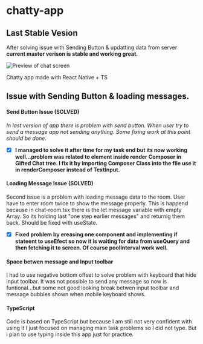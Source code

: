 # chatty-app

## Last Stable Vesion

After solving issue with Sending Button & updatting data from server **current master verison is stable and working great.**

![Preview of chat screen](https://user-images.githubusercontent.com/94953520/152249272-72ae405a-b6c7-48df-a954-296776f4b74c.png)


Chatty  app made with React Native + TS

## Issue with Sending Button & loading messages.

#### Send Button Issue **(SOLVED)**

_In last version of app there is problem with send button. When user try to send a message app not sending anything. Some fixing work at this point should be done._

- [x] **I managed to solve it after time for my task end but its now working well...problem was related to element inside render Composer in Gifted Chat tree. I fix it by importing Composer Class into the file use it in renderComposer instead of TextInput.**


#### Loading Message Issue **(SOLVED)**

Second issue is a problem with loading message data to the room. User have to enter room twice to show the message properly. This is happend because in chat-room.tsx there is the let message variable with empty Array. So its holding last "one step earlier messages" and returnig them back. Should be fixed with useState.

- [x] **Fixed problem by ereasing one component and implementing if stateent to useEfect so now it is waiting for data from useQuery and then fetching it to screen. Of course poolInterval work well.**


#### Space betwen message and Input toolbar

I had to use negative bottom offset to solve problem with keyboard that hide input toolbar. It was not possible to send any message so now is funtional...but some not good looking break betwen input toolbar and message bubbles shown when mobile keyboard shows.

#### TypeScript

Code is based on TypeScript but because I am still not very confident with using it I just focused on managing main task problems so I did not type. But i plan to use typing inside this app just for practice.
